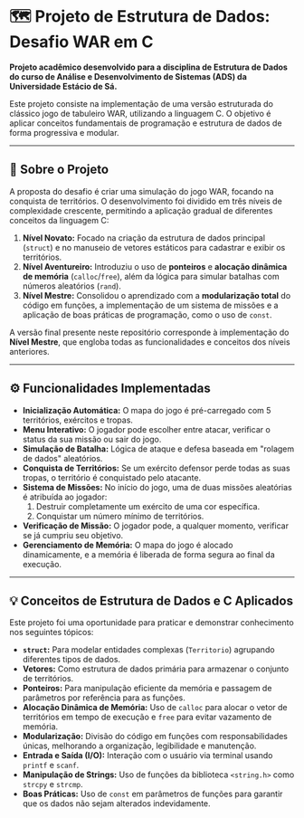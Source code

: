 # 🗺️ Projeto de Estrutura de Dados: Desafio WAR em C

**Projeto acadêmico desenvolvido para a disciplina de Estrutura de Dados do curso de Análise e Desenvolvimento de Sistemas (ADS) da Universidade Estácio de Sá.**

Este projeto consiste na implementação de uma versão estruturada do clássico jogo de tabuleiro WAR, utilizando a linguagem C. O objetivo é aplicar conceitos fundamentais de programação e estrutura de dados de forma progressiva e modular.

---

## 🎯 Sobre o Projeto

A proposta do desafio é criar uma simulação do jogo WAR, focando na conquista de territórios. O desenvolvimento foi dividido em três níveis de complexidade crescente, permitindo a aplicação gradual de diferentes conceitos da linguagem C:

1.  **Nível Novato:** Focado na criação da estrutura de dados principal (`struct`) e no manuseio de vetores estáticos para cadastrar e exibir os territórios.
2.  **Nível Aventureiro:** Introduziu o uso de **ponteiros** e **alocação dinâmica de memória** (`calloc`/`free`), além da lógica para simular batalhas com números aleatórios (`rand`).
3.  **Nível Mestre:** Consolidou o aprendizado com a **modularização total** do código em funções, a implementação de um sistema de missões e a aplicação de boas práticas de programação, como o uso de `const`.

A versão final presente neste repositório corresponde à implementação do **Nível Mestre**, que engloba todas as funcionalidades e conceitos dos níveis anteriores.

---

## ⚙️ Funcionalidades Implementadas

* **Inicialização Automática:** O mapa do jogo é pré-carregado com 5 territórios, exércitos e tropas.
* **Menu Interativo:** O jogador pode escolher entre atacar, verificar o status da sua missão ou sair do jogo.
* **Simulação de Batalha:** Lógica de ataque e defesa baseada em "rolagem de dados" aleatórios.
* **Conquista de Territórios:** Se um exército defensor perde todas as suas tropas, o território é conquistado pelo atacante.
* **Sistema de Missões:** No início do jogo, uma de duas missões aleatórias é atribuída ao jogador:
    1.  Destruir completamente um exército de uma cor específica.
    2.  Conquistar um número mínimo de territórios.
* **Verificação de Missão:** O jogador pode, a qualquer momento, verificar se já cumpriu seu objetivo.
* **Gerenciamento de Memória:** O mapa do jogo é alocado dinamicamente, e a memória é liberada de forma segura ao final da execução.

---

## 💡 Conceitos de Estrutura de Dados e C Aplicados

Este projeto foi uma oportunidade para praticar e demonstrar conhecimento nos seguintes tópicos:

* **`struct`:** Para modelar entidades complexas (`Territorio`) agrupando diferentes tipos de dados.
* **Vetores:** Como estrutura de dados primária para armazenar o conjunto de territórios.
* **Ponteiros:** Para manipulação eficiente da memória e passagem de parâmetros por referência para as funções.
* **Alocação Dinâmica de Memória:** Uso de `calloc` para alocar o vetor de territórios em tempo de execução e `free` para evitar vazamento de memória.
* **Modularização:** Divisão do código em funções com responsabilidades únicas, melhorando a organização, legibilidade e manutenção.
* **Entrada e Saída (I/O):** Interação com o usuário via terminal usando `printf` e `scanf`.
* **Manipulação de Strings:** Uso de funções da biblioteca `<string.h>` como `strcpy` e `strcmp`.
* **Boas Práticas:** Uso de `const` em parâmetros de funções para garantir que os dados não sejam alterados indevidamente.


